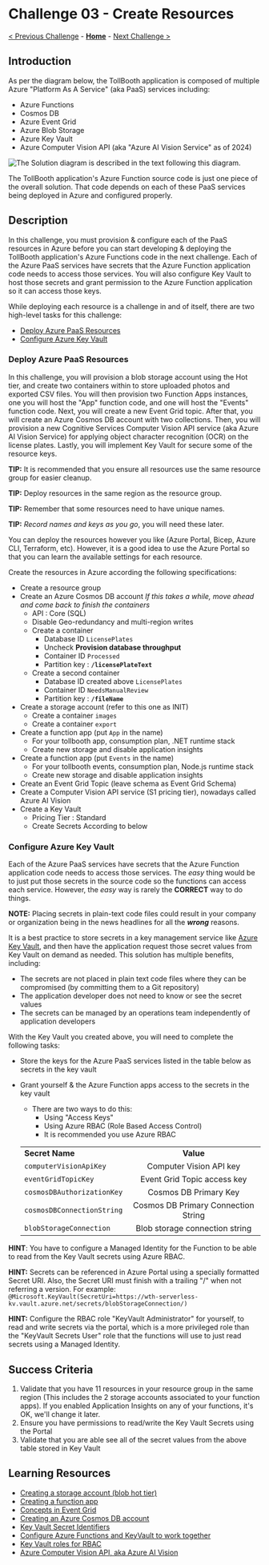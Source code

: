 # Challenge 03 - Create Resources

[< Previous Challenge](./Challenge-02.md) - **[Home](../README.md)** - [Next Challenge >](./Challenge-04.md)

## Introduction

As per the diagram below, the TollBooth application is composed of multiple Azure "Platform As A Service" (aka PaaS) services including:
- Azure Functions
- Cosmos DB
- Azure Event Grid
- Azure Blob Storage
- Azure Key Vault
- Azure Computer Vision API (aka "Azure AI Vision Service" as of 2024)

![The Solution diagram is described in the text following this diagram.](../images/preferred-solution.png 'Solution diagram')

The TollBooth application's Azure Function source code is just one piece of the overall solution. That code depends on each of these PaaS services being deployed in Azure and configured properly.

## Description

In this challenge, you must provision & configure each of the PaaS resources in Azure before you can start developing & deploying the TollBooth application's Azure Functions code in the next challenge.  Each of the Azure PaaS services have secrets that the Azure Function application code needs to access those services. You will also configure Key Vault to host those secrets and grant permission to the Azure Function application so it can access those keys.

While deploying each resource is a challenge in and of itself, there are two high-level tasks for this challenge:
- [Deploy Azure PaaS Resources](#deploy-azure-paas-resources)
- [Configure Azure Key Vault](#configure-azure-key-vault)

### Deploy Azure PaaS Resources

In this challenge, you will provision a blob storage account using the Hot tier, and create two containers within to store uploaded photos and exported CSV files. You will then provision two Function Apps instances, one you will host the "App" function code, and one will host the "Events" function code. Next, you will create a new Event Grid topic. After that, you will create an Azure Cosmos DB account with two collections. Then, you will provision a new Cognitive Services Computer Vision API service (aka Azure AI Vision Service) for applying object character recognition (OCR) on the license plates.  Lastly, you will implement Key Vault for secure some of the resource keys.

**TIP:** It is recommended that you ensure all resources use the same resource group for easier cleanup. 

**TIP:** Deploy resources in the same region as the resource group. 

**TIP:** Remember that some resources need to have unique names.

**TIP:** *Record names and keys as you go*, you will need these later.

You can deploy the resources however you like (Azure Portal, Bicep, Azure CLI, Terraform, etc). However, it is a good idea to use the Azure Portal so that you can learn the available settings for each resource.

Create the resources in Azure according the following specifications:

- Create a resource group
- Create an Azure Cosmos DB account
*If this takes a while, move ahead and come back to finish the containers*
    * API : Core (SQL)
    * Disable Geo-redundancy and multi-region writes
    * Create a container
      * Database ID `LicensePlates`
      * Uncheck **Provision database throughput**
      * Container ID `Processed`
      * Partition key : **`/licensePlateText`**
    * Create a second container
      * Database ID created above `LicensePlates`
      * Container ID `NeedsManualReview`
      * Partition key : **`/fileName`**
- Create a storage account (refer to this one as INIT)
    * Create a container `images`
    * Create a container `export`
- Create a function app (put `App` in the name)
    * For your tollbooth app, consumption plan, .NET runtime stack
    * Create new storage and disable application insights
- Create a function app (put `Events` in the name)
    * For your tollbooth events, consumption plan, Node.js runtime stack
    * Create new storage and disable application insights
- Create an Event Grid Topic (leave schema as Event Grid Schema)
- Create a Computer Vision API service (S1 pricing tier), nowadays called Azure AI Vision
- Create a Key Vault
    * Pricing Tier : Standard
    * Create Secrets According to below

### Configure Azure Key Vault

Each of the Azure PaaS services have secrets that the Azure Function application code needs to access those services. The *easy* thing would be to just put those secrets in the source code so the functions can access each service. However, the *easy* way is rarely the **CORRECT** way to do things.

   **NOTE:** Placing secrets in plain-text code files could result in your company or organization being in the news headlines for all the ***wrong*** reasons.

It is a best practice to store secrets in a key management service like [Azure Key Vault](https://learn.microsoft.com/en-us/azure/key-vault/general/basic-concepts), and then have the application request those secret values from Key Vault on demand as needed. This solution has multiple benefits, including:
- The secrets are not placed in plain text code files where they can be compromised (by committing them to a Git repository)
- The application developer does not need to know or see the secret values
- The secrets can be managed by an operations team independently of application developers

With the Key Vault you created above, you will need to complete the following tasks:
- Store the keys for the Azure PaaS services listed in the table below as secrets in the key vault
- Grant yourself & the Azure Function apps access to the secrets in the key vault
   - There are two ways to do this:
     - Using "Access Keys"
     - Using Azure RBAC (Role Based Access Control)
     - It is recommended you use Azure RBAC

    |                          |                                                                                                                                                             |
    | ------------------------ | :---------------------------------------------------------------------------------------------------------------------------------------------------------: |
    | **Secret Name**      |                                                                          **Value**                                                                          |
    | `computerVisionApiKey`     |                                                                   Computer Vision API key                                                                   |
    | `eventGridTopicKey`        |                                                                 Event Grid Topic access key                                                                 |
    | `cosmosDBAuthorizationKey` |                                                                    Cosmos DB Primary Key                                                                    |
    | `cosmosDBConnectionString` |                                                                    Cosmos DB Primary Connection String                                                                 |
    | `blobStorageConnection`    |                                                               Blob storage connection string                                                                |

**HINT**: You have to configure a Managed Identity for the Function to be able to read from the Key Vault secrets using Azure RBAC. 

**HINT:** Secrets can be referenced in Azure Portal using a specially formatted Secret URI. Also, the Secret URI must finish with a trailing "/" when not referring a version. For example: `@Microsoft.KeyVault(SecretUri=https://wth-serverless-kv.vault.azure.net/secrets/blobStorageConnection/)`

**HINT:** Configure the RBAC role "KeyVault Administrator" for yourself, to read and write secrets via the portal, which is a more privileged role than the "KeyVault Secrets User" role that the functions will use to just read secrets using a Managed Identity.

## Success Criteria

1. Validate that you have 11 resources in your resource group in the same region (This includes the 2 storage accounts associated to your function apps). If you enabled Application Insights on any of your functions, it's OK, we'll change it later.
2. Ensure you have permissions to read/write the Key Vault Secrets using the Portal
3. Validate that you are able see all of the secret values from the above table stored in Key Vault

## Learning Resources

- [Creating a storage account (blob hot tier)](https://docs.microsoft.com/azure/storage/common/storage-create-storage-account?toc=%2fazure%2fstorage%2fblobs%2ftoc.json%23create-a-storage-account)
- [Creating a function app](https://docs.microsoft.com/azure/azure-functions/functions-create-function-app-portal)
- [Concepts in Event Grid](https://docs.microsoft.com/azure/event-grid/concepts)
- [Creating an Azure Cosmos DB account](https://docs.microsoft.com/azure/cosmos-db/manage-account)
- [Key Vault Secret Identifiers](https://docs.microsoft.com/azure/key-vault/about-keys-secrets-and-certificates)
- [Configure Azure Functions and KeyVault to work together](https://docs.microsoft.com/azure/app-service/app-service-key-vault-references?tabs=azure-cli#granting-your-app-access-to-key-vault)
- [Key Vault roles for RBAC](https://learn.microsoft.com/en-us/azure/key-vault/general/rbac-guide?tabs=azure-cli#azure-built-in-roles-for-key-vault-data-plane-operations)
- [Azure Computer Vision API, aka Azure AI Vision](https://learn.microsoft.com/en-us/azure/ai-services/computer-vision/overview#getting-started)
